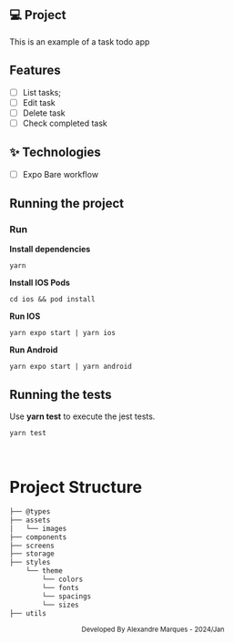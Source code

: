 ## 💻 Project

This is an example of a task todo app

## Features

- [ ] List tasks;
- [ ] Edit task
- [ ] Delete task
- [ ] Check completed task

## ✨ Technologies

- [ ] Expo Bare workflow

## Running the project

### Run

**Install dependencies**

```
yarn
```

**Install IOS Pods**

```
cd ios && pod install
```

**Run IOS**

```
yarn expo start | yarn ios
```

**Run Android**

```
yarn expo start | yarn android
```

## Running the tests

Use **yarn test** to execute the jest tests.

```cl
yarn test
```

<br />

# Project Structure

```bash
├── @types
├── assets
│   └── images
├── components
├── screens
├── storage
├── styles
    └── theme
        └── colors
        └── fonts
        └── spacings
        └── sizes
├── utils
```

<div align="center">
  <small>Developed By Alexandre Marques - 2024/Jan</small>
</div>
